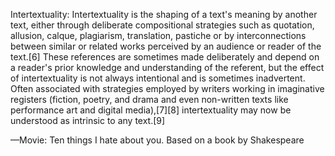 
Intertextuality: Intertextuality is the shaping of a text's meaning by another text, either through deliberate compositional strategies such as quotation, allusion, calque, plagiarism, translation, pastiche or by interconnections between similar or related works perceived by an audience or reader of the text.[6] These references are sometimes made deliberately and depend on a reader's prior knowledge and understanding of the referent, but the effect of intertextuality is not always intentional and is sometimes inadvertent. Often associated with strategies employed by writers working in imaginative registers (fiction, poetry, and drama and even non-written texts like performance art and digital media),[7][8] intertextuality may now be understood as intrinsic to any text.[9]

—Movie: Ten things I hate about you. Based on a book by Shakespeare